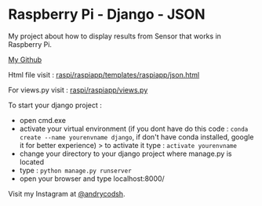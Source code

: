 # Raspberry Pi - Django - JSON 
My project about how to display results from Sensor that works in Raspberry Pi.

[My Github](https://github.com/rockyryco0/JSON-GPIO)

Html file visit : [raspi/raspiapp/templates/raspiapp/json.html](https://github.com/rockyryco0/JSON-GPIO/blob/master/raspi/raspiapp/templates/raspiapp/json.html)

For views.py visit : [raspi/raspiapp/views.py](https://github.com/rockyryco0/JSON-GPIO/blob/master/raspi/raspiapp/views.py)

To start your django project : 
- open cmd.exe
- activate your virtual environment (if you dont have do this code : `conda create --name yourenvname django`, if don't have conda installed, google it for better experience) > to activate it type : `activate yourenvname`
- change your directory to your django project where manage.py is located
- type : `python manage.py runserver`
- open your browser and type localhost:8000/

Visit my Instagram at [@andrycodsh](https://www.instagram.com/andrycodsh).
